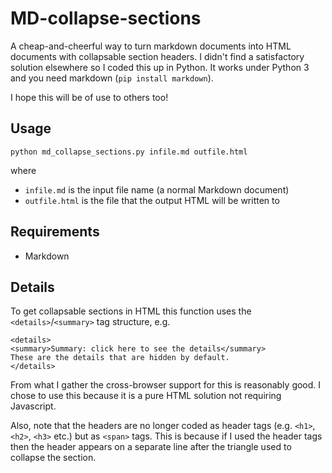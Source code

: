 # MD-collapse-sections

A cheap-and-cheerful way to turn markdown documents into HTML documents with collapsable section headers. I didn't find a satisfactory solution elsewhere so I coded this up in Python. It works under Python 3 and you need markdown (`pip install markdown`).

I hope this will be of use to others too!


## Usage

```python md_collapse_sections.py infile.md outfile.html```

where

* `infile.md` is the input file name (a normal Markdown document)
* `outfile.html` is the file that the output HTML will be written to


## Requirements

* Markdown



## Details

To get collapsable sections in HTML this function uses the `<details>`/`<summary>` tag structure, e.g.

```
<details>
<summary>Summary: click here to see the details</summary>
These are the details that are hidden by default.
</details>
```

From what I gather the cross-browser support for this is reasonably good. I chose to use this because it is a pure HTML solution not requiring Javascript.

Also, note that the headers are no longer coded as header tags (e.g. `<h1>`, `<h2>`, `<h3>` etc.) but as `<span>` tags. This is because if I used the header tags then the header appears on a separate line after the triangle used to collapse the section.

